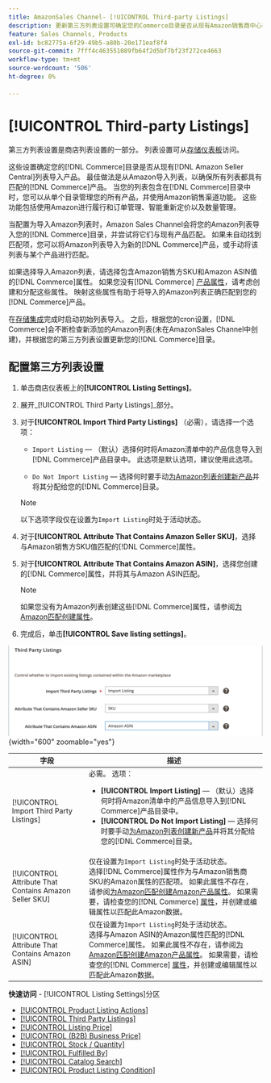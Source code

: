 ```yaml
---
title: AmazonSales Channel- [!UICONTROL Third-party Listings]
description: 更新第三方列表设置可确定您的Commerce目录是否从现有Amazon销售商中心列表导入产品。
feature: Sales Channels, Products
exl-id: bc82775a-6f29-49b5-a80b-20e171eaf8f4
source-git-commit: 7fff4c463551089fb64f2d5bf7bf23f272ce4663
workflow-type: tm+mt
source-wordcount: '506'
ht-degree: 0%

---
```


# [!UICONTROL Third-party Listings]

第三方列表设置是商店列表设置的一部分。 列表设置可从[存储仪表板](./amazon-store-dashboard.md)访问。

这些设置确定您的[!DNL Commerce]目录是否从现有[!DNL Amazon Seller Central]列表导入产品。 最佳做法是从Amazon导入列表，以确保所有列表都具有匹配的[!DNL Commerce]产品。 当您的列表包含在[!DNL Commerce]目录中时，您可以从单个目录管理您的所有产品，并使用Amazon销售渠道功能。 这些功能包括使用Amazon进行履行和订单管理、智能重新定价以及数量管理。

当配置为导入Amazon列表时，Amazon Sales Channel会将您的Amazon列表导入您的[!DNL Commerce]目录，并尝试将它们与现有产品匹配。 如果未自动找到匹配项，您可以将Amazon列表导入为新的[!DNL Commerce]产品，或手动将该列表与某个产品进行匹配。

如果选择导入Amazon列表，请选择包含Amazon销售方SKU和Amazon ASIN值的[!DNL Commerce]属性。 如果您没有[!DNL Commerce] [产品属性](./ob-creating-magento-attributes.md)，请考虑创建和分配这些属性。 映射这些属性有助于将导入的Amazon列表正确匹配到您的[!DNL Commerce]产品。

在[存储集成](./store-integration.md)完成时启动初始列表导入。 之后，根据您的cron设置，[!DNL Commerce]会不断检查新添加的Amazon列表(未在AmazonSales Channel中创建)，并根据您的第三方列表设置更新您的[!DNL Commerce]目录。

## 配置第三方列表设置

1. 单击商店仪表板上的&#x200B;**[!UICONTROL Listing Settings]**。

1. 展开&#x200B;_[!UICONTROL Third Party Listings]_部分。

1. 对于&#x200B;**[!UICONTROL Import Third Party Listings]** （必需），请选择一个选项：

   - `Import Listing` — （默认）选择何时将Amazon清单中的产品信息导入到[!DNL Commerce]产品目录中。 此选项是默认选项，建议使用此选项。

   - `Do Not Import Listing` — 选择何时要手动[为Amazon列表创建新产品](https://experienceleague.adobe.com/docs/commerce-admin/catalog/products/products-list.html)并将其分配给您的[!DNL Commerce]目录。

   >[!NOTE]
   >以下选项字段仅在设置为`Import Listing`时处于活动状态。

1. 对于&#x200B;**[!UICONTROL Attribute That Contains Amazon Seller SKU]**，选择与Amazon销售方SKU值匹配的[!DNL Commerce]属性。

1. 对于&#x200B;**[!UICONTROL Attribute That Contains Amazon ASIN]**，选择您创建的[!DNL Commerce]属性，并将其与Amazon ASIN匹配。

   >[!NOTE]
   >如果您没有为Amazon列表创建这些[!DNL Commerce]属性，请参阅[为Amazon匹配创建属性](./ob-creating-magento-attributes.md)。

1. 完成后，单击&#x200B;**[!UICONTROL Save listing settings]**。

![第三方列表](assets/amazon-third-party-listings.png){width="600" zoomable="yes"}

| 字段 | 描述 |
|--------------------------------------------------------|-----------------------------------------------------------------------------------------------------------------------------------------------------------------------------------------------------------------------------------------------------------------------------------------------------------------------------------------------------------------------------------------------------------------------------------------------------------------------------------|
| [!UICONTROL Import Third Party Listings] | 必需。 选项：<ul><li>**[!UICONTROL Import Listing]** — （默认）选择何时将Amazon清单中的产品信息导入到[!DNL Commerce]产品目录中。 </li><li>**[!UICONTROL Do Not Import Listing]** — 选择何时要手动[为Amazon列表创建新产品](https://experienceleague.adobe.com/docs/commerce-admin/catalog/products/products-list.html)并将其分配给您的[!DNL Commerce]目录。</li></ul> |
| [!UICONTROL Attribute That Contains Amazon Seller SKU] | 仅在设置为`Import Listing`时处于活动状态。<br>选择[!DNL Commerce]属性作为与Amazon销售商SKU的Amazon属性的匹配项。 如果此属性不存在，请参阅[为Amazon匹配创建Amazon产品属性](./ob-creating-magento-attributes.md)。 如果需要，请检查您的[!DNL Commerce] [属性](./managing-attributes.md)，并创建或编辑属性以匹配此Amazon数据。 |
| [!UICONTROL Attribute That Contains Amazon ASIN] | 仅在设置为`Import Listing`时处于活动状态。<br>选择与Amazon ASIN的Amazon属性匹配的[!DNL Commerce]属性。 如果此属性不存在，请参阅[为Amazon匹配创建Amazon产品属性](./ob-creating-magento-attributes.md)。 如果需要，请检查您的[!DNL Commerce] [属性](./managing-attributes.md)，并创建或编辑属性以匹配此Amazon数据。 |

**快速访问** - [!UICONTROL Listing Settings]分区

- [[!UICONTROL Product Listing Actions]](./product-listing-actions.md)
- [[!UICONTROL Third Party Listings]](./third-party-listing-settings.md)
- [[!UICONTROL Listing Price]](./listing-price.md)
- [[!UICONTROL (B2B) Business Price]](./business-pricing.md)
- [[!UICONTROL Stock / Quantity]](./stock-quantity.md)
- [[!UICONTROL Fulfilled By]](./fulfilled-by.md)
- [[!UICONTROL Catalog Search]](./catalog-search.md)
- [[!UICONTROL Product Listing Condition]](./product-listing-condition.md)
